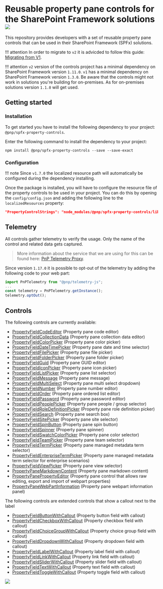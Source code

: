 # Reusable property pane controls for the SharePoint Framework solutions ![](https://img.shields.io/npm/v/@pnp/spfx-property-controls.svg)

This repository provides developers with a set of reusable property pane controls that can be used in their SharePoint Framework (SPFx) solutions.

!!! attention
    In order to migrate to `v2` it is advicded to follow this guide: [Migrating from V1](./guides/migrate-from-v1).

!!! attention
    `v2` version of the controls project has a minimal dependency on SharePoint Framework version `1.11.0`. `v1` has a minimal dependency on SharePoint Framework version `1.3.0`. Be aware that the controls might not work in solutions you're building for on-premises. As for on-premises solutions version `1.1.0` will get used.

## Getting started

### Installation

To get started you have to install the following dependency to your project: `@pnp/spfx-property-controls`.

Enter the following command to install the dependency to your project:

```
npm install @pnp/spfx-property-controls --save --save-exact
```

### Configuration

!!! note
    Since `v1.7.0` the localized resource path will automatically be configured during the dependency installing.

Once the package is installed, you will have to configure the resource file of the property controls to be used in your project. You can do this by opening the `config/config.json` and adding the following line to the `localizedResources` property:

```json
"PropertyControlStrings": "node_modules/@pnp/spfx-property-controls/lib/loc/{locale}.js"
```

## Telemetry

All controls gather telemetry to verify the usage. Only the name of the control and related data gets captured. 

> More information about the service that we are using for this can be found here: [PnP Telemetry Proxy](https://github.com/pnp/telemetry-proxy-node).

Since version `1.17.0` it is possible to opt-out of the telemetry by adding the following code to your web part:

```typescript
import PnPTelemetry from "@pnp/telemetry-js";
...
const telemetry = PnPTelemetry.getInstance();
telemetry.optOut();
```

## Controls

The following controls are currently available:

- [PropertyFieldCodeEditor](./controls/PropertyFieldCodeEditor) (Property pane code editor)
- [PropertyFieldCollectionData](./controls/PropertyFieldCollectionData) (Property pane collection data editor)
- [PropertyFieldColorPicker](./controls/PropertyFieldColorPicker) (Property pane color picker)
- [PropertyFieldDateTimePicker](./controls/PropertyFieldDateTimePicker) (Property pane date and time selector)
- [PropertyFieldFilePicker](./controls/PropertyFieldFilePicker) (Property pane file picker)
- [PropertyFieldFolderPicker](./controls/PropertyFieldFolderPicker) (Property pane folder picker)
- [PropertyFieldGuid](./controls/PropertyFieldGuid) (Property pane GUID editor)
- [PropertyFieldIconPicker](./controls/PropertyFieldIconPicker) (Property pane icon picker)
- [PropertyFieldListPicker](./controls/PropertyFieldListPicker) (Property pane list selector)
- [PropertyFieldMessage](./controls/PropertyFieldMessage) (Property pane message)
- [PropertyFieldMultiSelect](./controls/PropertyFieldMultiSelect) (Property pane multi select dropdown)
- [PropertyFieldNumber](./controls/PropertyFieldNumber) (Property pane number editor)
- [PropertyFieldOrder](./controls/PropertyFieldOrder) (Property pane ordered list editor)
- [PropertyFieldPassword](./controls/PropertyFieldPassword) (Property pane password editor)
- [PropertyFieldPeoplePicker](./controls/PropertyFieldPeoplePicker) (Property pane people / group selector)
- [PropertyFieldRoleDefinitionPicker](./controls/PropertyFieldRoleDefinitionPicker) (Property pane role definition picker)
- [PropertyFieldSearch](./controls/PropertyFieldSearch) (Property pane search box)
- [PropertyFieldSitePicker](./controls/PropertyFieldSitePicker) (Property pane site selector)
- [PropertyFieldSpinButton](./controls/PropertyFieldSpinButton) (Property pane spin button)
- [PropertyFieldSpinner](./controls/PropertyFieldSpinButton) (Property pane spinner)
- [PropertyFieldSwatchColorPicker](./controls/PropertyFieldSwatchColorPicker) (Property pane color selector)
- [PropertyFieldTeamPicker](./controls/PropertyFieldTeamPicker) (Property pane team selector)
- [PropertyFieldTermPicker](./controls/PropertyFieldTermPicker) (Property pane managed metadata term selector)
- [PropertyFieldEnterpriseTermPicker](./controls/PropertyFieldEnterpriseTermPicker) (Property pane managed metadata term selector for enterprise scenarios)
- [PropertyFieldViewPicker](./controls/PropertyFIeldViewPicker) (Property pane view selector)
- [PropertyPaneMarkdownContent](./controls/PropertyPaneMarkdownContent) (Property pane markdown content)
- [PropertyPanePropertyEditor](./controls/PropertyPanePropertyEditor) (Property pane control that allows raw editing, export and import of webpart properties)
- [PropertyPaneWebPartInformation](./controls/PropertyPaneWebPartInformation) (Property pane webpart information panel)

The following controls are extended controls that show a callout next to the label

- [PropertyFieldButtonWithCallout](./controls/PropertyFieldButtonWithCallout) (Property button field with callout)
- [PropertyFieldCheckboxWithCallout](./controls/PropertyFieldCheckboxWithCallout) (Property checkbox field with callout)
- [PropertyFieldChoiceGroupWithCallout](./controls/PropertyFieldChoiceGroupWithCallout) (Property choice group field with callout)
- [PropertyFieldDropdownWithCallout](./controls/PropertyFieldDropdownWithCallout) (Property dropdown field with callout)
- [PropertyFieldLabelWithCallout](./controls/PropertyFieldLabelWithCallout) (Property label field with callout)
- [PropertyFieldLinkWithCallout](./controls/PropertyFieldLinkWithCallout) (Property link field with callout)
- [PropertyFieldSliderWithCallout](./controls/PropertyFieldSliderWithCallout) (Property slider field with callout)
- [PropertyFieldTextWithCallout](./controls/PropertyFieldTextWithCallout) (Property text field with callout)
- [PropertyFieldToggleWithCallout](./controls/PropertyFieldToggleWithCallout) (Property toggle field with callout)

![](https://telemetry.sharepointpnp.com/sp-dev-fx-property-controls/wiki)

